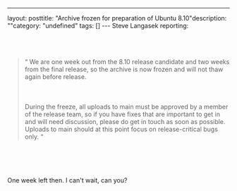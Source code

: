 --- 
layout: posttitle: "Archive frozen for preparation of Ubuntu 8.10"description: ""category: "undefined" tags: [] --- Steve Langasek reporting:<br /><br/><br /><br/><blockquote>
 <span class="bqstart">&#8220;</span>
  We are one week out from the 8.10 release candidate and two weeks from the final release, so the archive is now frozen and will not thaw again before release.<br /><br/><br /><br/>During the freeze, all uploads to main must be approved by a member of the release team, so if you have fixes that are important to get in and will need discussion, please do get in touch as soon as possible.  Uploads to main should at this point focus on release-critical bugs only.
 <span class="bqend">&#8220;</span>
</blockquote>
<br /><br/><br /><br/>One week left then. I can't wait, can you?